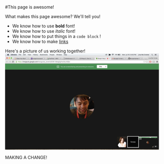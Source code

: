 #This page is awesome!

What makes this page awesome? We'll tell you!
* We know how to use **bold** font!
* We know how to use *italic* font!
* We know how to put things in a ```code block``` !
* We know how to make [links](www.google.com)

Here's a picture of us working together!
![Screenshot](Partner_Screenshot.jpg "Screenshot")

MAKING A CHANGE!

